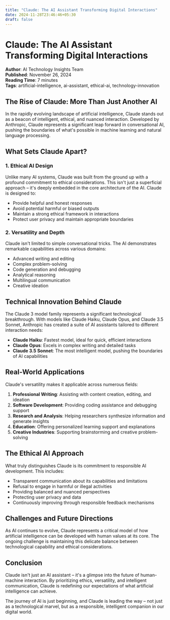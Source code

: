 ```yaml
---
title: "Claude: The AI Assistant Transforming Digital Interactions"
date: 2024-11-28T23:46:46+05:30
draft: false
---
```


# Claude: The AI Assistant Transforming Digital Interactions

**Author**: AI Technology Insights Team  
**Published**: November 26, 2024  
**Reading Time**: 7 minutes  
**Tags**: artificial-intelligence, ai-assistant, ethical-ai, technology-innovation

## The Rise of Claude: More Than Just Another AI

In the rapidly evolving landscape of artificial intelligence, Claude stands out as a beacon of intelligent, ethical, and nuanced interaction. Developed by Anthropic, Claude represents a significant leap forward in conversational AI, pushing the boundaries of what's possible in machine learning and natural language processing.

## What Sets Claude Apart?

### 1. Ethical AI Design

Unlike many AI systems, Claude was built from the ground up with a profound commitment to ethical considerations. This isn't just a superficial approach – it's deeply embedded in the core architecture of the AI. Claude is designed to:

- Provide helpful and honest responses
- Avoid potential harmful or biased outputs
- Maintain a strong ethical framework in interactions
- Protect user privacy and maintain appropriate boundaries

### 2. Versatility and Depth

Claude isn't limited to simple conversational tricks. The AI demonstrates remarkable capabilities across various domains:

- Advanced writing and editing
- Complex problem-solving
- Code generation and debugging
- Analytical reasoning
- Multilingual communication
- Creative ideation

## Technical Innovation Behind Claude

The Claude 3 model family represents a significant technological breakthrough. With models like Claude Haiku, Claude Opus, and Claude 3.5 Sonnet, Anthropic has created a suite of AI assistants tailored to different interaction needs:

- **Claude Haiku**: Fastest model, ideal for quick, efficient interactions
- **Claude Opus**: Excels in complex writing and detailed tasks
- **Claude 3.5 Sonnet**: The most intelligent model, pushing the boundaries of AI capabilities

## Real-World Applications

Claude's versatility makes it applicable across numerous fields:

1. **Professional Writing**: Assisting with content creation, editing, and ideation
2. **Software Development**: Providing coding assistance and debugging support
3. **Research and Analysis**: Helping researchers synthesize information and generate insights
4. **Education**: Offering personalized learning support and explanations
5. **Creative Industries**: Supporting brainstorming and creative problem-solving

## The Ethical AI Approach

What truly distinguishes Claude is its commitment to responsible AI development. This includes:

- Transparent communication about its capabilities and limitations
- Refusal to engage in harmful or illegal activities
- Providing balanced and nuanced perspectives
- Protecting user privacy and data
- Continuously improving through responsible feedback mechanisms

## Challenges and Future Directions

As AI continues to evolve, Claude represents a critical model of how artificial intelligence can be developed with human values at its core. The ongoing challenge is maintaining this delicate balance between technological capability and ethical considerations.

## Conclusion

Claude isn't just an AI assistant – it's a glimpse into the future of human-machine interaction. By prioritizing ethics, versatility, and intelligent communication, Claude is redefining our expectations of what artificial intelligence can achieve.

The journey of AI is just beginning, and Claude is leading the way – not just as a technological marvel, but as a responsible, intelligent companion in our digital world.